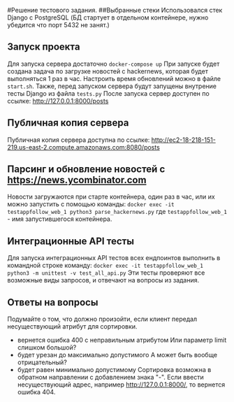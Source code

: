#Решение тестового задания.
##Выбранные стеки
Использовался стек Django с PostgreSQL (БД стартует в отдельном контейнере, нужно убедится что порт 5432 не занят.)

## Запуск проекта
Для запуска сервера достаточно
`docker-compose up`
При запуске будет создана задача по загрузке новостей с hackernews, которая будет выполняться 1 раз в час. Настроить время обновлений можно в файле `start.sh`.
Также, перед запуском сервера будут запущены внутрение тесты Django из файла `tests.py`
После запуска сервер доступен по ссылке:
http://127.0.0.1:8000/posts

## Публичная копия сервера
Публичная копия сервера доступна по ссылке:
http://ec2-18-218-151-219.us-east-2.compute.amazonaws.com:8080/posts

## Парсинг и обновление новостей с https://news.ycombinator.com
Новости загружаются при старте контейнера, один раз в час, или их можно запустить с помощью команды:
`docker exec -it testappfollow_web_1 python3 parse_hackernews.py`
где `testappfollow_web_1` - имя запустившегося контейнера.


## Интеграционные API тесты 
Для запуска интеграционных API тестов всех ендпоинтов выполнить в командной строке команду:
`docker exec -it testappfollow_web_1 python3 -m unittest -v test_all_api.py`
Эти тесты проверяют все возможные виды запросов, и отвечают на вопросы из задания.

## Ответы на вопросы
Подумайте о том, что должно произойти, если клиент передал несуществующий атрибут для сортировки.
- вернется ошибка 400 с неправильным атрибутом
Или параметр limit слишком большой? 
- будет урезан до максимально допустимого
А может быть вообще отрицательный? 
- будет равен минимально допустимому
Сортировка возможна в обратном направлении с добавлением знака "-". Если ввести несуществующий адрес, например http://127.0.0.1:8000/, то вернется ошибка 404.
